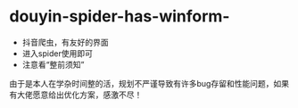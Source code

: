 # douyin-spider-has-winform-
- 抖音爬虫，有友好的界面
- 进入spider使用即可
- 注意看“整前须知”

由于是本人在学杂时间整的活，规划不严谨导致有许多bug存留和性能问题，如果有大佬愿意给出优化方案，感激不尽！
